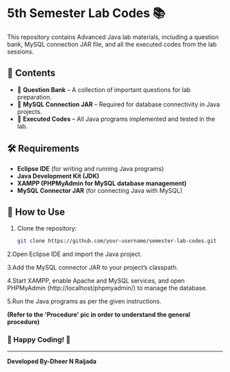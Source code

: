 # 5th Semester Lab Codes 📚

This repository contains Advanced Java lab materials, including a question bank, MySQL connection JAR file, and all the executed codes from the lab sessions.

## 📌 Contents
- 🔹 **Question Bank** – A collection of important questions for lab preparation.  
- 🔹 **MySQL Connection JAR** – Required for database connectivity in Java projects.  
- 🔹 **Executed Codes** – All Java programs implemented and tested in the lab.  

## 🛠 Requirements
- **Eclipse IDE** (for writing and running Java programs)  
- **Java Development Kit (JDK)**  
- **XAMPP (PHPMyAdmin for MySQL database management)**  
- **MySQL Connector JAR** (for connecting Java with MySQL)  

## 🚀 How to Use
1. Clone the repository:  
   ```bash
   git clone https://github.com/your-username/semester-lab-codes.git
   ```
2.Open Eclipse IDE and import the Java project.

3.Add the MySQL connector JAR to your project’s classpath.

4.Start XAMPP, enable Apache and MySQL services, and open PHPMyAdmin (http://localhost/phpmyadmin/) to manage the database.

5.Run the Java programs as per the given instructions.

**(Refer to the 'Procedure' pic in order to understand the general procedure)**
### 🎯 Happy Coding! 🚀
-----------------------------------------------------------
**Developed By-Dheer N Raijada**
